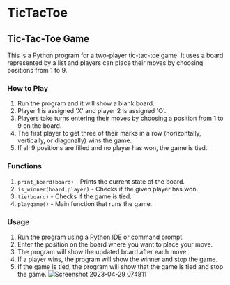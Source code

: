 # TicTacToe
## Tic-Tac-Toe Game

This is a Python program for a two-player tic-tac-toe game. It uses a board represented by a list and players can place their moves by choosing positions from 1 to 9.

### How to Play
1. Run the program and it will show a blank board.
2. Player 1 is assigned 'X' and player 2 is assigned 'O'.
3. Players take turns entering their moves by choosing a position from 1 to 9 on the board.
4. The first player to get three of their marks in a row (horizontally, vertically, or diagonally) wins the game.
5. If all 9 positions are filled and no player has won, the game is tied.

### Functions
1. `print_board(board)` - Prints the current state of the board.
2. `is_winner(board,player)` - Checks if the given player has won.
3. `tie(board)` - Checks if the game is tied.
4. `playgame()` - Main function that runs the game.

### Usage
1. Run the program using a Python IDE or command prompt.
2. Enter the position on the board where you want to place your move.
3. The program will show the updated board after each move.
4. If a player wins, the program will show the winner and stop the game.
5. If the game is tied, the program will show that the game is tied and stop the game.
![Screenshot 2023-04-29 074811](https://user-images.githubusercontent.com/84911390/235279269-953ffde9-0a10-465e-9619-931376f1a59d.png)
